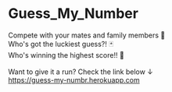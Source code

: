 # Guess_My_Number
Compete with your mates and family members 💪 
</br>
Who's got the luckiest guess?! 🃏
</br>
Who's winning the highest score!! 🤯
</br>
</br>
Want to give it a run? Check the link below ↓
</br>
https://guess-my-numbr.herokuapp.com
